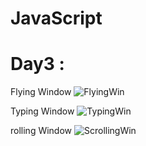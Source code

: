 # JavaScript

# Day3 :

Flying Window
![FlyingWin](https://user-images.githubusercontent.com/76956637/206435827-65cf1dee-0948-4741-80ab-2f719049ee72.gif)

Typing Window
![TypingWin](https://user-images.githubusercontent.com/76956637/206436029-6d2eebc0-f3a5-4d3e-b35d-6ba85681b9a9.gif)

rolling Window
![ScrollingWin](https://user-images.githubusercontent.com/76956637/206435772-885064b1-9d81-4a9b-87d1-cb93bd467d5e.gif)
